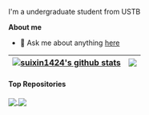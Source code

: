 I'm a undergraduate student from USTB

**About me**

- 💬 Ask me about anything [here](https://github.com/suixin1424/suixin1424/issues)   


| <a href="https://github.com/anuraghazra/github-readme-stats"><img align="center" src="https://github-readme-stats.vercel.app/api?username=suixin1424&show_icons=true&include_all_commits=true&theme=buefy&hide_border=true" alt="suixin1424's github stats" /></a> | <a href="https://github.com/anuraghazra/github-readme-stats"><img align="center" src="https://github-readme-stats.vercel.app/api/top-langs/?username=suixin1424&layout=compact&theme=buefy&hide_border=true" /></a> |
| ------------- | ------------- |

#### Top Repositories


<a href="https://github.com/suixin1424/crossfire-yolo-TensorRT">
  <img align="center" src="https://github-readme-stats.vercel.app/api/pin/?username=suixin1424&repo=crossfire-yolo-TensorRT&theme=buefy" />
</a>
<a href="https://github.com/suixin1424/mouse_control">
  <img align="center" src="https://github-readme-stats.vercel.app/api/pin/?username=suixin1424&repo=mouse_control&theme=buefy" />
</a>

